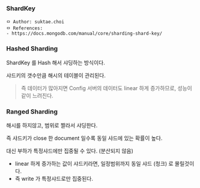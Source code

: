 ### ShardKey

```
ㅁ Author: suktae.choi
ㅁ References:
- https://docs.mongodb.com/manual/core/sharding-shard-key/
```

### Hashed Sharding

ShardKey 를 Hash 해서 샤딩하는 방식이다.

샤드키의 갯수만큼 해시의 테이블이 관리된다.

> 즉 데이터가 많아지면 Config 서버의 데이터도 linear 하게 증가하므로, 성능이 같이 느려진다.

### Ranged Sharding

해시를 하지않고, 범위로 짤라서 샤딩한다.

즉 샤드키가 close 한 document 일수록 동일 샤드에 있는 확률이 높다.

대신 부하가 특정샤드에만 집중될 수 있다. (분산되지 않음)

- linear 하게 증가하는 값이 샤드키라면, 일정범위까지 동일 샤드 (청크) 로 몰릴것이다.
- 즉 write 가 특정샤드로만 집중된다.

